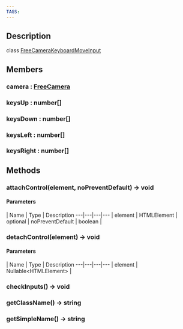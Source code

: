```yaml
---
TAGS:
---
```

## Description

class [FreeCameraKeyboardMoveInput](/classes/3.1/FreeCameraKeyboardMoveInput)



## Members

### camera : [FreeCamera](/classes/3.1/FreeCamera)


### keysUp : number[]


### keysDown : number[]


### keysLeft : number[]


### keysRight : number[]


## Methods

### attachControl(element, noPreventDefault) &rarr; void



#### Parameters
 | Name | Type | Description
---|---|---|---
 | element | HTMLElement | 
optional | noPreventDefault | boolean | 
### detachControl(element) &rarr; void



#### Parameters
 | Name | Type | Description
---|---|---|---
 | element | Nullable&lt;HTMLElement&gt; | 

### checkInputs() &rarr; void


### getClassName() &rarr; string


### getSimpleName() &rarr; string


